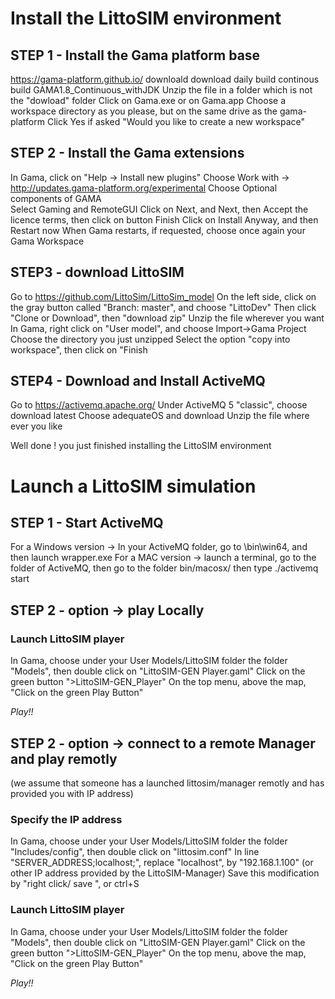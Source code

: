 # Install the LittoSIM environment
## STEP 1 - Install the Gama platform base

https://gama-platform.github.io/
downloald
download daily build
continous build
GAMA1.8_Continuous_withJDK
Unzip the file in a folder which is not the "dowload" folder
Click on Gama.exe or on Gama.app
Choose a workspace directory as you please, but on the same drive as the gama-platform
Click Yes if asked "Would you like to create a new workspace"

## STEP 2 - Install the Gama extensions
In Gama, click on "Help -> Install new plugins"
Choose Work with -> http://updates.gama-platform.org/experimental
Choose   Optional components of GAMA	
Select Gaming and RemoteGUI
Click on Next, and Next, then Accept the licence terms, then click on button Finish
Click on Install Anyway, and then Restart now
When Gama restarts, if requested, choose once again your Gama Workspace

## STEP3 - download LittoSIM 
Go to https://github.com/LittoSim/LittoSim_model
On the left side, click on the gray button called "Branch: master", and choose "LittoDev"
Then click "Clone or Download", then "download zip"
Unzip the file wherever you want
In Gama, right click on "User model", and choose Import->Gama Project
Choose the directory you just unzipped
Select the option "copy into workspace", then click on "Finish

## STEP4 - Download and Install ActiveMQ
Go to https://activemq.apache.org/
Under ActiveMQ 5 "classic", choose download latest
Choose adequateOS and download
Unzip the file where ever you like

Well done ! you just finished installing the LittoSIM environment

# Launch a LittoSIM simulation
## STEP 1 - Start ActiveMQ
For a Windows version -> In your ActiveMQ folder, go to \bin\win64, and then launch wrapper.exe
For a MAC version -> launch a terminal, go to the folder of ActiveMQ, then go to the folder bin/macosx/ then type ./activemq start

## STEP 2 - option -> play Locally
### Launch LittoSIM player
In Gama, choose under your User Models/LittoSIM folder the folder "Models", then double click on "LittoSIM-GEN Player.gaml"
Click on the green button ">LittoSIM-GEN_Player"
On the top menu, above the map, "Click on the green Play Button"

*Play!!*

## STEP 2 - option -> connect to a remote Manager and play remotly
(we assume that someone has a launched littosim/manager remotly and has provided you with IP address)
### Specify the IP address
In Gama, choose under your User Models/LittoSIM folder the folder "Includes/config", then double click on "littosim.conf"
In line "SERVER_ADDRESS;localhost;", replace "localhost",  by "192.168.1.100" (or other IP address provided by the LittoSIM-Manager)
Save this modification by "right click/ save ", or ctrl+S
### Launch LittoSIM player
In Gama, choose under your User Models/LittoSIM folder the folder "Models", then double click on "LittoSIM-GEN Player.gaml"
Click on the green button ">LittoSIM-GEN_Player"
On the top menu, above the map, "Click on the green Play Button"

*Play!!*
